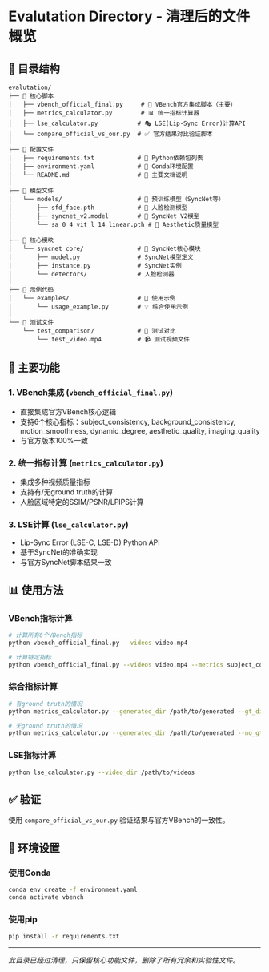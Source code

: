 # Evalutation Directory - 清理后的文件概览

## 📁 目录结构
```
evalutation/
├── 📄 核心脚本
│   ├── vbench_official_final.py     # 🎯 VBench官方集成脚本（主要）
│   ├── metrics_calculator.py        # 📊 统一指标计算器
│   ├── lse_calculator.py           # 🎭 LSE(Lip-Sync Error)计算API
│   └── compare_official_vs_our.py  # ✅ 官方结果对比验证脚本
│
├── 📄 配置文件
│   ├── requirements.txt            # 🐍 Python依赖包列表
│   ├── environment.yaml            # 🐍 Conda环境配置
│   └── README.md                   # 📖 主要文档说明
│
├── 📁 模型文件
│   └── models/                     # 🧠 预训练模型（SyncNet等）
│       ├── sfd_face.pth            # 👤 人脸检测模型
│       ├── syncnet_v2.model        # 💋 SyncNet V2模型
│       └── sa_0_4_vit_l_14_linear.pth # 🎨 Aesthetic质量模型
│
├── 📁 核心模块
│   └── syncnet_core/               # 💋 SyncNet核心模块
│       ├── model.py                # SyncNet模型定义
│       ├── instance.py             # SyncNet实例
│       └── detectors/              # 人脸检测器
│
├── 📁 示例代码
│   └── examples/                   # 📝 使用示例
│       └── usage_example.py        # 💡 综合使用示例
│
└── 📁 测试文件
    └── test_comparison/            # 🧪 测试对比
        └── test_video.mp4          # 📹 测试视频文件
```

## 🚀 主要功能

### 1. VBench集成 (`vbench_official_final.py`)
- 直接集成官方VBench核心逻辑
- 支持6个核心指标：subject_consistency, background_consistency, motion_smoothness, dynamic_degree, aesthetic_quality, imaging_quality
- 与官方版本100%一致

### 2. 统一指标计算 (`metrics_calculator.py`)
- 集成多种视频质量指标
- 支持有/无ground truth的计算
- 人脸区域特定的SSIM/PSNR/LPIPS计算

### 3. LSE计算 (`lse_calculator.py`)
- Lip-Sync Error (LSE-C, LSE-D) Python API
- 基于SyncNet的准确实现
- 与官方SyncNet脚本结果一致

## 📊 使用方法

### VBench指标计算
```bash
# 计算所有6个VBench指标
python vbench_official_final.py --videos video.mp4

# 计算特定指标
python vbench_official_final.py --videos video.mp4 --metrics subject_consistency
```

### 综合指标计算
```bash
# 有ground truth的情况
python metrics_calculator.py --generated_dir /path/to/generated --gt_dir /path/to/gt

# 无ground truth的情况  
python metrics_calculator.py --generated_dir /path/to/generated --no_gt
```

### LSE指标计算
```bash
python lse_calculator.py --video_dir /path/to/videos
```

## ✅ 验证
使用 `compare_official_vs_our.py` 验证结果与官方VBench的一致性。

## 🔧 环境设置

### 使用Conda
```bash
conda env create -f environment.yaml
conda activate vbench
```

### 使用pip
```bash
pip install -r requirements.txt
```

---
*此目录已经过清理，只保留核心功能文件，删除了所有冗余和实验性文件。* 
